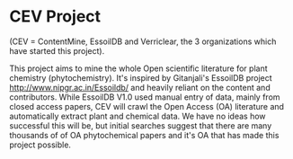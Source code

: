 # CEV Project

(CEV = ContentMine, EssoilDB and Verriclear, the 3 organizations which have started this project).

This project aims to mine the whole Open scientific literature for plant chemistry (phytochemistry).
It's inspired by Gitanjali's EssoilDB project http://www.nipgr.ac.in/Essoildb/ and heavily reliant on the content and contributors. 
While EssoilDB V1.0 used manual entry of data, mainly from closed access papers, CEV will crawl the Open Access (OA) literature and automatically
extract plant and chemical data. We have no ideas how successful this will be, but initial searches suggest that there are many thousands of
of OA phytochemical papers and it's OA that has made this project possible.

